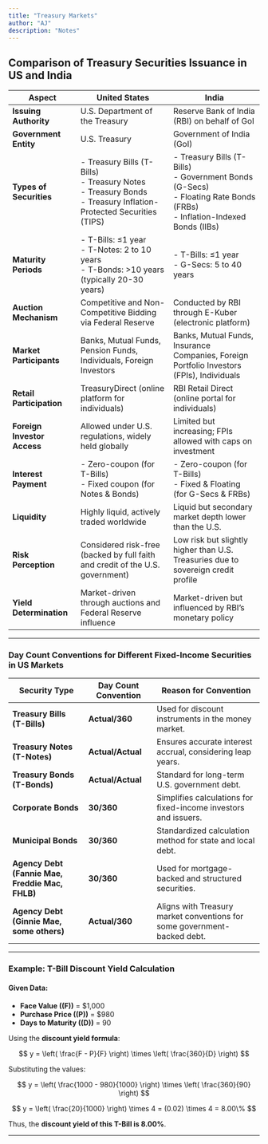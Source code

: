```yaml
---
title: "Treasury Markets"
author: "AJ"
description: "Notes"
---
```


## **Comparison of Treasury Securities Issuance in US and India**

| **Aspect**                | **United States**                                  | **India**                                      |
|---------------------------|----------------------------------------------------|------------------------------------------------|
| **Issuing Authority**     | U.S. Department of the Treasury                   | Reserve Bank of India (RBI) on behalf of GoI  |
| **Government Entity**     | U.S. Treasury                                     | Government of India (GoI)                      |
| **Types of Securities**   | - Treasury Bills (T-Bills) <br> - Treasury Notes <br> - Treasury Bonds <br> - Treasury Inflation-Protected Securities (TIPS) | - Treasury Bills (T-Bills) <br> - Government Bonds (G-Secs) <br> - Floating Rate Bonds (FRBs) <br> - Inflation-Indexed Bonds (IIBs) |
| **Maturity Periods**      | - T-Bills: ≤1 year <br> - T-Notes: 2 to 10 years <br> - T-Bonds: >10 years (typically 20-30 years) | - T-Bills: ≤1 year <br> - G-Secs: 5 to 40 years |
| **Auction Mechanism**     | Competitive and Non-Competitive Bidding via Federal Reserve | Conducted by RBI through E-Kuber (electronic platform) |
| **Market Participants**   | Banks, Mutual Funds, Pension Funds, Individuals, Foreign Investors | Banks, Mutual Funds, Insurance Companies, Foreign Portfolio Investors (FPIs), Individuals |
| **Retail Participation**  | TreasuryDirect (online platform for individuals)  | RBI Retail Direct (online portal for individuals) |
| **Foreign Investor Access** | Allowed under U.S. regulations, widely held globally | Limited but increasing; FPIs allowed with caps on investment |
| **Interest Payment**      | - Zero-coupon (for T-Bills) <br> - Fixed coupon (for Notes & Bonds) | - Zero-coupon (for T-Bills) <br> - Fixed & Floating (for G-Secs & FRBs) |
| **Liquidity**            | Highly liquid, actively traded worldwide          | Liquid but secondary market depth lower than the U.S. |
| **Risk Perception**      | Considered risk-free (backed by full faith and credit of the U.S. government) | Low risk but slightly higher than U.S. Treasuries due to sovereign credit profile |
| **Yield Determination**  | Market-driven through auctions and Federal Reserve influence | Market-driven but influenced by RBI’s monetary policy |


---

### **Day Count Conventions for Different Fixed-Income Securities in US Markets**

| **Security Type**    | **Day Count Convention** | **Reason for Convention** |
|---------------------|------------------------|--------------------------|
| **Treasury Bills (T-Bills)** | **Actual/360** | Used for discount instruments in the money market. |
| **Treasury Notes (T-Notes)** | **Actual/Actual** | Ensures accurate interest accrual, considering leap years. |
| **Treasury Bonds (T-Bonds)** | **Actual/Actual** | Standard for long-term U.S. government debt. |
| **Corporate Bonds** | **30/360** | Simplifies calculations for fixed-income investors and issuers. |
| **Municipal Bonds** | **30/360** | Standardized calculation method for state and local debt. |
| **Agency Debt (Fannie Mae, Freddie Mac, FHLB)** | **30/360** | Used for mortgage-backed and structured securities. |
| **Agency Debt (Ginnie Mae, some others)** | **Actual/360** | Aligns with Treasury market conventions for some government-backed debt. |

---

### **Example: T-Bill Discount Yield Calculation**
#### **Given Data:**
- **Face Value (\(F\))** = $1,000  
- **Purchase Price (\(P\))** = $980  
- **Days to Maturity (\(D\))** = 90  

Using the **discount yield formula**:

$$
y = \left( \frac{F - P}{F} \right) \times \left( \frac{360}{D} \right)
$$

Substituting the values:

$$
y = \left( \frac{1000 - 980}{1000} \right) \times \left( \frac{360}{90} \right)
$$

$$
y = \left( \frac{20}{1000} \right) \times 4 = (0.02) \times 4 = 8.00\%
$$

Thus, the **discount yield of this T-Bill is 8.00%**.

---